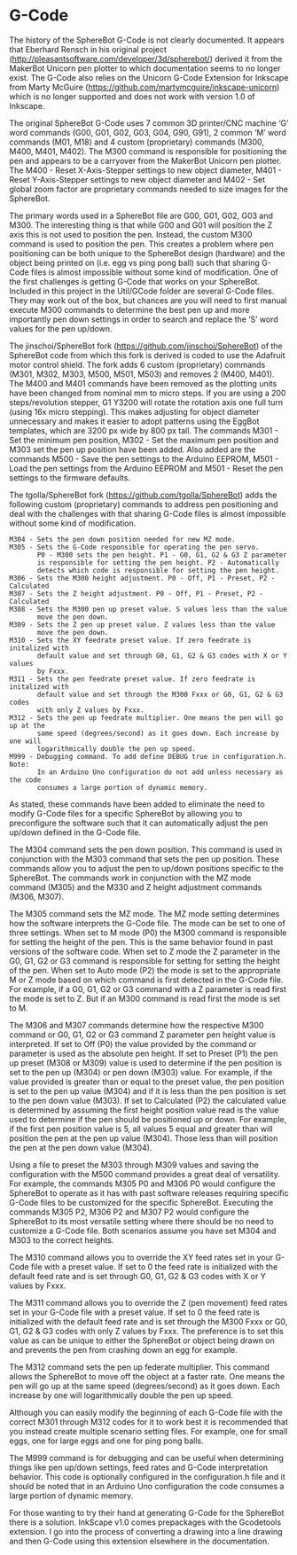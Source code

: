 # G-Code
The history of the SphereBot G-Code is not clearly documented.  It appears that Eberhard Rensch in his original project (http://pleasantsoftware.com/developer/3d/spherebot/) derived it from the MakerBot Unicorn pen plotter to which documentation seems to no longer exist.  The G-Code also relies on the Unicorn G-Code Extension for Inkscape from Marty McGuire (https://github.com/martymcguire/inkscape-unicorn) which is no longer supported and does not work with version 1.0 of Inkscape.

The original SphereBot G-Code uses 7 common 3D printer/CNC machine ‘G’ word commands (G00, G01, G02, G03, G04, G90, G91), 2 common ‘M’ word commands (M01, M18) and 4 custom (proprietary) commands (M300, M400, M401, M402).  The M300 command is responsible for positioning the pen and appears to be a carryover from the MakerBot Unicorn pen plotter.  The M400 - Reset X-Axis-Stepper settings to new object diameter, M401 - Reset Y-Axis-Stepper settings to new object diameter and M402 - Set global zoom factor are proprietary commands needed to size images for the SphereBot.

The primary words used in a SphereBot file are G00, G01, G02, G03 and M300. The interesting thing is that while G00 and G01 will position the Z axis this is not used to position the pen.  Instead, the custom M300 command is used to position the pen.  This creates a problem where pen positioning can be both unique to the SphereBot design (hardware) and the object being printed on (i.e. egg vs ping pong ball) such that sharing G-Code files is almost impossible without some kind of modification. One of the first challenges is getting G-Code that works on your SphereBot.  Included in this project in the Util/GCode folder are several G-Code files.  They may work out of the box, but chances are you will need to first manual execute M300 commands to determine the best pen up and more importantly pen down settings in order to search and replace the ‘S’ word values for the pen up/down.

The jinschoi/SphereBot fork (https://github.com/jinschoi/SphereBot) of the SphereBot code from which this fork is derived is coded to use the Adafruit motor control shield.  The fork adds 6 custom (proprietary) commands (M301, M302, M303, M500, M501, M503) and removes 2 (M400, M401).  The M400 and M401 commands have been removed as the plotting units have been changed from nominal mm to micro steps. If you are using a 200 steps/revolution stepper, G1 Y3200 will rotate the rotation axis one full turn (using 16x micro stepping). This makes adjusting for object diameter unnecessary and makes it easier to adopt patterns using the EggBot templates, which are 3200 px wide by 800 px tall.  The commands M301 - Set the minimum pen position, M302 - Set the maximum pen position and M303 set the pen up position have been added.  Also added are the commands M500 - Save the pen settings to the Arduino EEPROM, M501 - Load the pen settings from the Arduino EEPROM and M501 - Reset the pen settings to the firmware defaults.

The tgolla/SphereBot fork (https://github.com/tgolla/SphereBot) adds the following custom (proprietary) commands to address pen positioning and deal with the challenges with that sharing G-Code files is almost impossible without some kind of modification.

    M304 - Sets the pen down position needed for new MZ mode.
    M305 - Sets the G-Code responsible for operating the pen servo.  
           P0 - M300 sets the pen height. P1 - G0, G1, G2 & G3 Z parameter
           is responsible for setting the pen height. P2 - Automatically
           detects which code is responsible for setting the pen height. 
    M306 - Sets the M300 height adjustment. P0 - Off, P1 - Preset, P2 - Calculated
    M307 - Sets the Z height adjustment. P0 - Off, P1 - Preset, P2 - Calculated
    M308 - Sets the M300 pen up preset value. S values less than the value 
           move the pen down.
    M309 - Sets the Z pen up preset value. Z values less than the value 
           move the pen down.
    M310 - Sets the XY feedrate preset value. If zero feedrate is initalized with 
           default value and set through G0, G1, G2 & G3 codes with X or Y values
           by Fxxx. 
    M311 - Sets the pen feedrate preset value. If zero feedrate is initalized with 
           default value and set through the M300 Fxxx or G0, G1, G2 & G3 codes
           with only Z values by Fxxx.
    M312 - Sets the pen up feedrate multiplier. One means the pen will go up at the 
           same speed (degrees/second) as it goes down. Each increase by one will 
           logarithmically double the pen up speed.
    M999 - Debugging command. To add define DEBUG true in configuration.h. Note:
           In an Arduino Uno configuration do not add unless necessary as the code
           consumes a large portion of dynamic memory.

As stated, these commands have been added to eliminate the need to modify G-Code files for a specific SphereBot by allowing you to preconfigure the software such that it can automatically adjust the pen up/down defined in the G-Code file.

The M304 command sets the pen down position.  This command is used in conjunction with the M303 command that sets the pen up position.  These commands allow you to adjust the pen to up/down positions specific to the SphereBot.  The commands work in conjunction with the MZ mode command (M305) and the M330 and Z height adjustment commands (M306, M307).

The M305 command sets the MZ mode.  The MZ mode setting determines how the software interprets the G-Code file.  The mode can be set to one of three settings.  When set to M mode (P0) the M300 command is responsible for setting the height of the pen.  This is the same behavior found in past versions of the software code.  When set to Z mode the Z parameter in the G0, G1, G2 or G3 command is responsible for setting for setting the height of the pen.  When set to Auto mode (P2) the mode is set to the appropriate M or Z mode based on which command is first detected in the G-Code file.  For example, if a G0, G1, G2 or G3 command with a Z parameter is read first the mode is set to Z.  But if an M300 command is read first the mode is set to M.  

The M306 and M307 commands determine how the respective M300 command or G0, G1, G2 or G3 command Z parameter pen height value is interpreted.  If set to Off (P0) the value provided by the command or parameter is used as the absolute pen height. If set to Preset (P1) the pen up preset (M308 or M309) value is used to determine if the pen position is set to the pen up (M304) or pen down (M303) value.  For example, if the value provided is greater than or equal to the preset value, the pen position is set to the pen up value (M304) and if it is less than the pen position is set to the pen down value (M303).  If set to Calculated (P2) the calculated value is determined by assuming the first height position value read is the value used to determine if the pen should be positioned up or down.  For example, if the first pen position value is 5, all values 5 equal and greater than will position the pen at the pen up value (M304).  Those less than will position the pen at the pen down value (M304). 
 
Using a file to preset the M303 through M309 values and saving the configuration with the M500 command provides a great deal of versatility.  For example, the commands M305 P0 and M306 P0 would configure the SphereBot to operate as it has with past software releases requiring specific G-Code files to be customized for the specific SphereBot.  Executing the commands M305 P2, M306 P2 and M307 P2 would configure the SphereBot to its most versatile setting where there should be no need to customize a G-Code file. Both scenarios assume you have set M304 and M303 to the correct heights.

The M310 command allows you to override the XY feed rates set in your G-Code file with a preset value.  If set to 0 the feed rate is initialized with the default feed rate and is set through G0, G1, G2 & G3 codes with X or Y values by Fxxx.

The M311 command allows you to override the Z (pen movement) feed rates set in your G-Code file with a preset value.  If set to 0 the feed rate is initialized with the default feed rate and is set through the M300 Fxxx or G0, G1, G2 & G3 codes with only Z values by Fxxx.  The preference is to set this value as can be unique to either the SphereBot or object being drawn on and prevents the pen from crashing down an egg for example.

The M312 command sets the pen up federate multiplier.  This command allows the SphereBot to move off the object at a faster rate. One means the pen will go up at the same speed (degrees/second) as it goes down. Each increase by one will logarithmically double the pen up speed.

Although you can easily modify the beginning of each G-Code file with the correct M301 through M312 codes for it to work best it is recommended that you instead create multiple scenario setting files.  For example, one for small eggs, one for large eggs and one for ping pong balls.

The M999 command is for debugging and can be useful when determining things like pen up/down settings, feed rates and G-Code interpretation behavior.  This code is optionally configured in the configuration.h file and it should be noted that in an Arduino Uno configuration the code consumes a large portion of dynamic memory.

For those wanting to try their hand at generating G-Code for the SphereBot there is a solution.  InkScape v1.0 comes prepackages with the Gcodetools extension.  I go into the process of converting a drawing into a line drawing and then G-Code using this extension elsewhere in the documentation.
